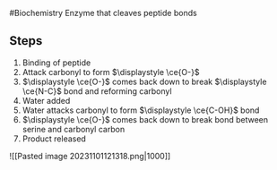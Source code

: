 #Biochemistry 
Enzyme that cleaves peptide bonds
## Steps
1. Binding of peptide
2. Attack carbonyl to form $\displaystyle \ce{O-}$
3. $\displaystyle \ce{O-}$ comes back down to break $\displaystyle \ce{N-C}$ bond and reforming carbonyl
4. Water added
5. Water attacks carbonyl to form $\displaystyle \ce{C-OH}$ bond
6. $\displaystyle \ce{O-}$ comes back down to break bond between serine and carbonyl carbon
7. Product released

![[Pasted image 20231101121318.png|1000]]